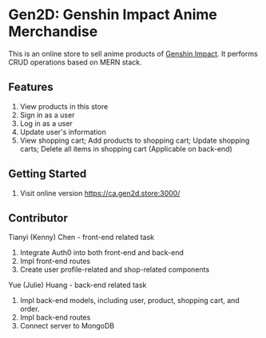 # Gen2D: Genshin Impact Anime Merchandise

This is an online store to sell anime products of [Genshin Impact](https://genshin.hoyoverse.com/en/home). It performs CRUD operations based on MERN stack. 

## Features
1. View products in this store
2. Sign in as a user
3. Log in as a user
4. Update user's information
5. View shopping cart; Add products to shopping cart; Update shopping carts; Delete all items in shopping cart (Applicable on back-end)

## Getting Started
1. Visit online version
https://ca.gen2d.store:3000/ 

## Contributor
Tianyi (Kenny) Chen - front-end related task
1. Integrate Auth0 into both front-end and back-end
2. Impl front-end routes
3. Create user profile-related and shop-related components

Yue (Julie) Huang - back-end related task
1. Impl back-end models, including user, product, shopping cart, and order.
2. Impl back-end routes
3. Connect server to MongoDB
